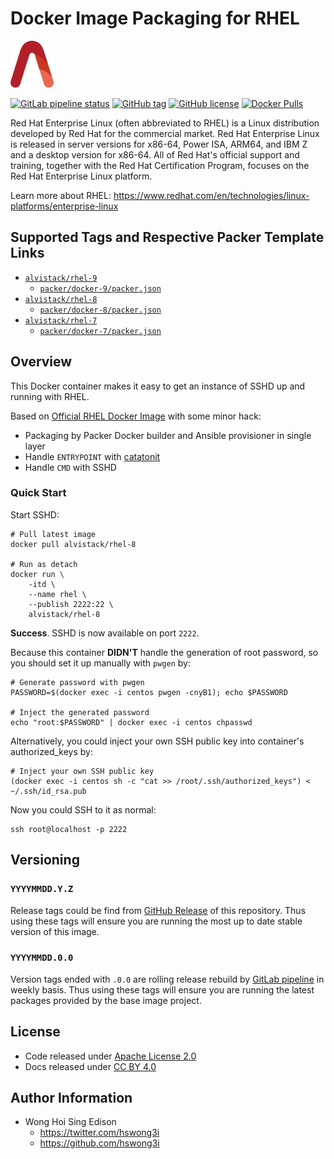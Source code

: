 # Docker Image Packaging for RHEL

<a href="https://alvistack.com" title="AlviStack" target="_blank"><img src="/alvistack.svg" height="75" alt="AlviStack"></a>

[![GitLab pipeline status](https://img.shields.io/gitlab/pipeline/alvistack/docker-rhel/master)](https://gitlab.com/alvistack/docker-rhel/-/pipelines)
[![GitHub tag](https://img.shields.io/github/tag/alvistack/docker-rhel.svg)](https://github.com/alvistack/docker-rhel/tags)
[![GitHub license](https://img.shields.io/github/license/alvistack/docker-rhel.svg)](https://github.com/alvistack/docker-rhel/blob/master/LICENSE)
[![Docker Pulls](https://img.shields.io/docker/pulls/alvistack/rhel-8.svg)](https://hub.docker.com/r/alvistack/rhel-8)

Red Hat Enterprise Linux (often abbreviated to RHEL) is a Linux distribution developed by Red Hat for the commercial market. Red Hat Enterprise Linux is released in server versions for x86-64, Power ISA, ARM64, and IBM Z and a desktop version for x86-64. All of Red Hat's official support and training, together with the Red Hat Certification Program, focuses on the Red Hat Enterprise Linux platform.

Learn more about RHEL: <https://www.redhat.com/en/technologies/linux-platforms/enterprise-linux>

## Supported Tags and Respective Packer Template Links

  - [`alvistack/rhel-9`](https://hub.docker.com/r/alvistack/rhel-9)
      - [`packer/docker-9/packer.json`](https://github.com/alvistack/docker-rhel/blob/master/packer/docker-9/packer.json)
  - [`alvistack/rhel-8`](https://hub.docker.com/r/alvistack/rhel-8)
      - [`packer/docker-8/packer.json`](https://github.com/alvistack/docker-rhel/blob/master/packer/docker-8/packer.json)
  - [`alvistack/rhel-7`](https://hub.docker.com/r/alvistack/rhel-7)
      - [`packer/docker-7/packer.json`](https://github.com/alvistack/docker-rhel/blob/master/packer/docker-7/packer.json)

## Overview

This Docker container makes it easy to get an instance of SSHD up and running with RHEL.

Based on [Official RHEL Docker Image](https://access.redhat.com/articles/4238681) with some minor hack:

  - Packaging by Packer Docker builder and Ansible provisioner in single layer
  - Handle `ENTRYPOINT` with [catatonit](https://github.com/openSUSE/catatonit)
  - Handle `CMD` with SSHD

### Quick Start

Start SSHD:

    # Pull latest image
    docker pull alvistack/rhel-8
    
    # Run as detach
    docker run \
        -itd \
        --name rhel \
        --publish 2222:22 \
        alvistack/rhel-8

**Success**. SSHD is now available on port `2222`.

Because this container **DIDN'T** handle the generation of root password, so you should set it up manually with `pwgen` by:

    # Generate password with pwgen
    PASSWORD=$(docker exec -i centos pwgen -cnyB1); echo $PASSWORD
    
    # Inject the generated password
    echo "root:$PASSWORD" | docker exec -i centos chpasswd

Alternatively, you could inject your own SSH public key into container's authorized\_keys by:

    # Inject your own SSH public key
    (docker exec -i centos sh -c "cat >> /root/.ssh/authorized_keys") < ~/.ssh/id_rsa.pub

Now you could SSH to it as normal:

    ssh root@localhost -p 2222

## Versioning

### `YYYYMMDD.Y.Z`

Release tags could be find from [GitHub Release](https://github.com/alvistack/docker-rhel/tags) of this repository. Thus using these tags will ensure you are running the most up to date stable version of this image.

### `YYYYMMDD.0.0`

Version tags ended with `.0.0` are rolling release rebuild by [GitLab pipeline](https://gitlab.com/alvistack/docker-rhel/-/pipelines) in weekly basis. Thus using these tags will ensure you are running the latest packages provided by the base image project.

## License

  - Code released under [Apache License 2.0](LICENSE)
  - Docs released under [CC BY 4.0](http://creativecommons.org/licenses/by/4.0/)

## Author Information

  - Wong Hoi Sing Edison
      - <https://twitter.com/hswong3i>
      - <https://github.com/hswong3i>
